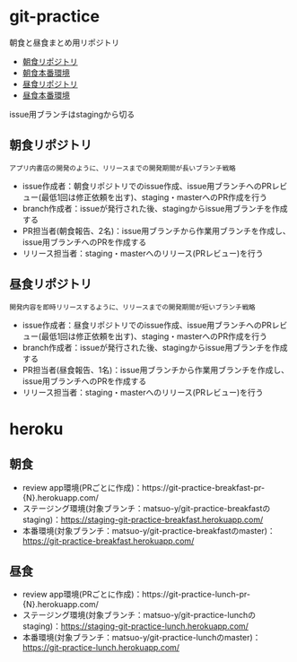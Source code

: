 # git-practice
朝食と昼食まとめ用リポジトリ

- [朝食リポジトリ](https://github.com/matsuo-y/git-practice-breakfast)
- [朝食本番環境](https://matsuo-y.github.io/git-practice-breakfast/)
- [昼食リポジトリ](https://github.com/matsuo-y/git-practice-lunch)
- [昼食本番環境](https://matsuo-y.github.io/git-practice-lunch/)

issue用ブランチはstagingから切る

## 朝食リポジトリ
`アプリ内書店の開発のように、リリースまでの開発期間が長いブランチ戦略`
- issue作成者：朝食リポジトリでのissue作成、issue用ブランチへのPRレビュー(最低1回は修正依頼を出す)、staging・masterへのPR作成を行う
- branch作成者：issueが発行された後、stagingからissue用ブランチを作成する
- PR担当者(朝食報告、2名)：issue用ブランチから作業用ブランチを作成し、issue用ブランチへのPRを作成する
- リリース担当者：staging・masterへのリリース(PRレビュー)を行う

## 昼食リポジトリ
`開発内容を即時リリースするように、リリースまでの開発期間が短いブランチ戦略`
- issue作成者：昼食リポジトリでのissue作成、issue用ブランチへのPRレビュー(最低1回は修正依頼を出す)、staging・masterへのPR作成を行う
- branch作成者：issueが発行された後、stagingからissue用ブランチを作成する
- PR担当者(昼食報告、1名)：issue用ブランチから作業用ブランチを作成し、issue用ブランチへのPRを作成する
- リリース担当者：staging・masterへのリリース(PRレビュー)を行う

# heroku

## 朝食

- review app環境(PRごとに作成)：https://git-practice-breakfast-pr-{N}.herokuapp.com/
- ステージング環境(対象ブランチ：matsuo-y/git-practice-breakfastのstaging)：https://staging-git-practice-breakfast.herokuapp.com/
- 本番環境(対象ブランチ：matsuo-y/git-practice-breakfastのmaster)：https://git-practice-breakfast.herokuapp.com/

## 昼食

- review app環境(PRごとに作成)：https://git-practice-lunch-pr-{N}.herokuapp.com/
- ステージング環境(対象ブランチ：matsuo-y/git-practice-lunchのstaging)：https://staging-git-practice-lunch.herokuapp.com/
- 本番環境(対象ブランチ：matsuo-y/git-practice-lunchのmaster)：https://git-practice-lunch.herokuapp.com/